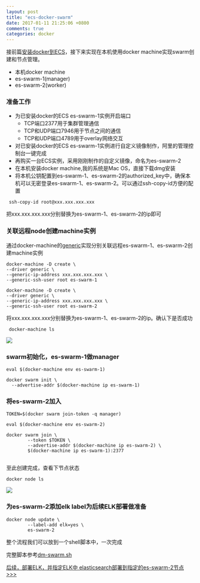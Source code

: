 ```yaml
---
layout: post
title: "ecs-docker-swarm"
date: 2017-01-11 21:25:06 +0800
comments: true
categories: docker
---
```


接前篇[安装docker到ECS](http://www.pffair.com/blog/2017/01/11/docker-on-ecs/)，接下来实现在本机使用docker machine实现swarm创建和节点管理。

* 本机docker machine
* es-swarm-1(manager)
* es-swarm-2(worker)

<!--more-->

### 准备工作
* 为已安装docker的ECS es-swarm-1实例开启端口
	* TCP端口2377用于集群管理通信
	* TCP和UDP端口7946用于节点之间的通信
	* TCP和UDP端口4789用于overlay网络交互
* 对已安装docker的ECS es-swarm-1实例进行自定义镜像制作，阿里的管理控制台一键完成
* 再购买一台ECS实例，采用刚刚制作的自定义镜像，命名为es-swarm-2
* 在本机安装docker machine,我的系统是Mac OS，直接下载dmg安装
* 将本机公钥配置到es-swarm-1、es-swarm-2的authorized_key中，确保本机可以无密登录es-swarm-1、es-swarm-2。可以通过ssh-copy-id方便的配置

```
 ssh-copy-id root@xxx.xxx.xxx.xxx
```

 把xxx.xxx.xxx.xxx分别替换为es-swarm-1、es-swarm-2的ip即可
 

### 关联远程node创建machine实例
通过docker-machine的[generic](https://docs.docker.com/machine/drivers/generic/)实现分别关联远程es-swarm-1、es-swarm-2创建machine实例

```
docker-machine -D create \
--driver generic \
--generic-ip-address xxx.xxx.xxx.xxx \
--generic-ssh-user root es-swarm-1

docker-machine -D create \
--driver generic \
--generic-ip-address xxx.xxx.xxx.xxx \
--generic-ssh-user root es-swarm-2

```
将xxx.xxx.xxx.xxx分别替换为es-swarm-1、es-swarm-2的ip。确认下是否成功

```
 docker-machine ls
```

![](http://www.pffair.com/images/62.png)


### swarm初始化，es-swarm-1做manager

```
eval $(docker-machine env es-swarm-1)

docker swarm init \
  --advertise-addr $(docker-machine ip es-swarm-1)

```

### 将es-swarm-2加入

```
TOKEN=$(docker swarm join-token -q manager)

eval $(docker-machine env es-swarm-2)

docker swarm join \
        --token $TOKEN \
        --advertise-addr $(docker-machine ip es-swarm-2) \
        $(docker-machine ip es-swarm-1):2377
        
```
至此创建完成，查看下节点状态

```
docker node ls

```

![](http://www.pffair.com/images/61.png)


### 为es-swarm-2添加elk label为后续ELK部署做准备

```
docker node update \
        --label-add elk=yes \
        es-swarm-2
```

整个流程我们可以放到一个shell脚本中，一次完成

完整脚本参考[dm-swarm.sh](https://github.com/pangff/docker-swarm-sh/blob/master/scripts/dm-swarm.sh)

[后续，部署ELK，并指定ELK中 elasticsearch部署到指定的es-swarm-2节点 >>>](http://www.pffair.com/blog/2017/01/12/elk-docker/)